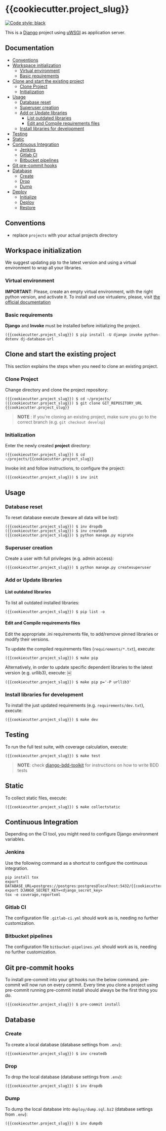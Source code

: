 # {{cookiecutter.project_slug}}

[![Code style: black](https://img.shields.io/badge/code%20style-black-000000.svg)](https://github.com/python/black)

This is a [Django](https://docs.djangoproject.com) project using [uWSGI](https://uwsgi-docs.readthedocs.io) as application server.

## Documentation

* [Conventions](#conventions)
* [Workspace initialization](#workspace-initialization)
    * [Virtual environment](#virtual-environment)
    * [Basic requirements](#basic-requirements)
* [Clone and start the existing project](#clone-and-start-the-existing-project)
    * [Clone Project](#clone-project)
    * [Initialization](#initialization)
* [Usage](#usage)
    * [Database reset](#database-reset)
    * [Superuser creation](#superuser-creation)
    * [Add or Update libraries](#add-or-update-libraries)
        * [List outdated libraries](#list-outdated-libraries)
        * [Edit and Compile requirements files](#edit-and-compile-requirements-files)
    * [Install libraries for development](#install-libraries-for-development)
* [Testing](#testing)
* [Static](#static)
* [Continuous Integration](#continuous-integration)
    * [Jenkins](#jenkins)
    * [Gitlab CI](#gitlab-ci)
    * [Bitbucket pipelines](#bitbucket-pipelines)
* [Git pre-commit hooks](#git-pre-commit-hooks)
* [Database](#database)
    * [Create](#create)
    * [Drop](#drop)
    * [Dump](#dump)
* [Deploy](#deploy)
    * [Initialize](#initialize)
    * [Deploy](#deploy)
    * [Restore](#restore)

## Conventions

- replace `projects` with your actual projects directory

## Workspace initialization

We suggest updating pip to the latest version and using a virtual environment to wrap all your libraries.

### Virtual environment

**IMPORTANT**: Please, create an empty virtual environment, with the right python version, and activate it.
To install and use virtualenv, please, visit [the official documentation](https://virtualenv.pypa.io)

### Basic requirements

**Django** and **Invoke** must be installed before initializing the project.

```shell
({{cookiecutter.project_slug}}) $ pip install -U django invoke python-dotenv dj-database-url
```

## Clone and start the existing project

This section explains the steps when you need to clone an existing project.

### Clone Project

Change directory and clone the project repository:

```shell
({{cookiecutter.project_slug}}) $ cd ~/projects/
({{cookiecutter.project_slug}}) $ git clone GIT_REPOSITORY_URL {{cookiecutter.project_slug}}
```

> **NOTE** : If you're cloning an existing project, make sure you go to the correct branch (e.g. `git checkout develop`)

### Initialization

Enter the newly created **project** directory:

```shell
({{cookiecutter.project_slug}}) $ cd ~/projects/{{cookiecutter.project_slug}}
```

Invoke init and follow instructions, to configure the project:

```shell
({{cookiecutter.project_slug}}) $ inv init
```

## Usage

### Database reset

To reset database execute (beware all data will be lost):

```shell
({{cookiecutter.project_slug}}) $ inv dropdb
({{cookiecutter.project_slug}}) $ inv createdb
({{cookiecutter.project_slug}}) $ python manage.py migrate
```

### Superuser creation

Create a user with full privileges (e.g. admin access):

```shell
({{cookiecutter.project_slug}}) $ python manage.py createsuperuser
```

### Add or Update libraries

#### List outdated libraries

To list all outdated installed libraries:

```shell
({{cookiecutter.project_slug}}) $ pip list -o
```

#### Edit and Compile requirements files

Edit the appropriate .ini requirements file, to add/remove pinned libraries or modify their versions.

To update the compiled requirements files (`requirements/*.txt`), execute:

```shell
({{cookiecutter.project_slug}}) $ make pip
```

Alternatively, in order to update specific dependent libraries to the latest version (e.g. urllib3), execute:
￼
```shell
({{cookiecutter.project_slug}}) $ make pip p='-P urllib3'
```

### Install libraries for development

To install the just updated requirements (e.g. `requirements/dev.txt`), execute:

```shell
({{cookiecutter.project_slug}}) $ make dev
```

## Testing

To run the full test suite, with coverage calculation, execute:

```shell
({{cookiecutter.project_slug}}) $ make test
```

> **NOTE**:  check [django-bdd-toolkit](https://github.com/20tab/django-bdd-toolkit) for instructions on how to write BDD tests

## Static

To collect static files, execute:

```shell
({{cookiecutter.project_slug}}) $ make collectstatic
```

## Continuous Integration

Depending on the CI tool, you might need to configure Django environment variables.

### Jenkins

Use the following command as a shortcut to configure the continuous integration.

```shell
pip install tox
export DATABASE_URL=postgres://postgres:postgres@localhost:5432/{{cookiecutter.project_slug}}
export DJANGO_SECRET_KEY=<django_secret_key>
tox -e coverage,reportxml
```

### Gitlab CI

The configuration file `.gitlab-ci.yml` should work as is, needing no further customization.

### Bitbucket pipelines

The configuration file `bitbucket-pipelines.yml` should work as is, needing no further customization.

## Git pre-commit hooks

To install pre-commit into your git hooks run the below command. pre-commit will now run on every commit. Every time you clone a project using pre-commit running pre-commit install should always be the first thing you do.

```shell
({{cookiecutter.project_slug}}) $ pre-commit install
```

## Database

### Create

To create a local database (database settings from `.env`):

```shell
({{cookiecutter.project_slug}}) $ inv createdb
```

### Drop

To drop the local database (database settings from `.env`):

```shell
({{cookiecutter.project_slug}}) $ inv dropdb
```

### Dump

To dump the local database into `deploy/dump.sql.bz2` (database settings from `.env`):

```shell
({{cookiecutter.project_slug}}) $ inv dumpdb
```
